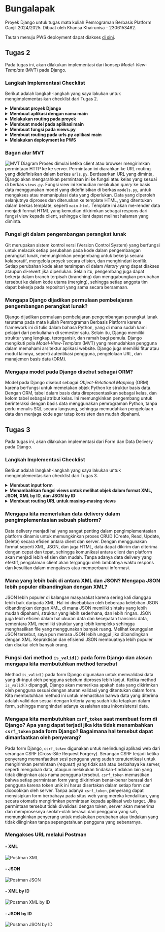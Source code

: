 # Bungalapak
Proyek Django untuk tugas mata kuliah Pemrograman Berbasis Platform Ganjil 2024/2025. Dibuat oleh Khansa Khairunisa - 2306153462.

Tautan menuju PWS deployment dapat diakses [di sini](http://khansa-khairunisa31-bungalapak.pbp.cs.ui.ac.id/).

## Tugas 2 
Pada tugas ini, akan dilakukan implementasi dari konsep *Model-View-Template* (MVT) pada Django.

### Langkah Implementasi Checklist
Berikut adalah langkah-langkah yang saya lakukan untuk mengimplementasikan checklist dari Tugas 2.

<details>
<summary><b>Membuat proyek Django</b></summary>

1. Langkah pertama, saya membuat direktori baru dengan nama `bungalapak` dan masuk ke dalam direktori tersebut.
2. Setelah itu, saya membuat *virtual environment* dengan menjalankan perintah berikut di terminal.
    ```
    py -m venv env
    ```
3. Kemudian, mengaktifkannya dengan menggunakan perintah berikut.
    ```
    env\Scripts\activate
    ```
4. Di dalam direktori yang sama, saya membuat berkas `requirements.txt` menggunakan IDE Visual Studio Code dan menambahkan beberapa *dependencies* yang diperlukan sebagai berikut.
    ```
    django
    gunicorn
    whitenoise
    psycopg2-binary
    requests
    urllib3
    ```
5. Setelah itu, saya melakukan instalasi terhadap *dependencies* yang dibutuhkan dengan menjalankan perintah berikut.
    ```
    pip install -r requirements.txt
    ```
6. Untuk membuat proyek Django bernama `bungalapak`, saya menjalankan perintah berikut.
    ```
    django-admin startproject bungalapak .
    ```
7. Setelah itu, saya menambahkan string `"localhost"` dan `"127.0.0.1"` pada variabel `ALLOWED_HOSTS` di berkas `settings.py` untuk keperluan deployment.
8. Saya membuat *repository* GitHub baru bernama `bungalapak` dengan visibilitas *public*. 
9. Kemudian, saya menginisiasi direktori lokal `bungalapak` sebagai *repository* Git dengan menjalankan perintah berikut pada direktori `bungalapak`.
    ```
    git init
    ```
10. Di dalam direktori yang sama, saya membuat berkas `.gitignore` menggunakan IDE Visual Studio Code dan meng-copy-paste kode yang dibutuhkan dari tutorial.
11. Setelah itu, saya membuat *branch* utama baru bernama `master` dengan menjalankan perintah berikut.
    ```
    git branch -M master
    ```
12. Untuk menghubungkan direktori lokal dengan *repository* GitHub, saya menjalankan perintah berikut.
    ```
    git remote add origin https://github.com/khansakhai/bungalapak.git
    ```
13. Kemudian, saya melakukan `add`, `commit`, dan `push` dari direktori *repository* lokal dengan menggunakan perintah berikut.
    ```
    git add .
    git commit -m "UPDATE .gitignore"
    git push -u origin master
    ```
</details>

<details>
<summary><b>Membuat aplikasi dengan nama main</b></summary>

14. Untuk membuat aplikasi baru bernama `main` dalam proyek `bungalapak`, saya menjalankan perintah berikut.
    ```
    python manage.py startapp main
    ```
15. Kemudian, saya menambahkan nama aplikasi `'main'` pada variabel `INSTALLED_APPS` di berkas `settings.py`
</details>

<details>
<summary><b>Melakukan routing pada proyek</b></summary>

16. Agar proyek dapat menjalankan aplikasi `main`, route proyek perlu dikonfigurasi. Untuk itu, saya membuka berkas `urls.py` yang terdapat di dalam direktori proyek `bungalapak` dan melakukan beberapa perubahan kode sebagai berikut.
    ```python
    from django.urls import path, include

    urlpatterns = [
        ...
        path('', include('main.urls')),
        ...
    ]
    ```
    Saya mengimpor include agar berkas routing ini dapat mengimpor atau menyertakan route yang sudah didefinisikan oleh aplikasi lain ke dalam routing utama proyek, yaitu `urls.py` aplikasi `main`. Dengan menggunakan `path('', include('main.urls'))`, semua permintaan ke URL utama akan langsung dipetakan ke route yang didefinisikan dalam dalam berkas `urls.py` aplikasi `main`, sehingga pengguna tidak perlu menambahkan `/main` pada URL untuk mengakses halaman aplikasi `main`.
</details>

<details>
<summary><b>Membuat model pada aplikasi main</b></summary>

17. Untuk membuat model, saya memodifikasi berkas `models.py` pada direktori aplikasi `main` dengan model bernama `Product` yang memiliki atribut `name`, `price`, dan `description`. Berikut adalah kode yang saya tambahkan.
    ```python
    class Product(models.Model):
        name = models.CharField(max_length=255)
        price = models.IntegerField()
        description = models.TextField()
    ```
    Model ini memiliki atribut `name` yang berupa CharField dengan panjang maksimal 255, `price` yang berupa IntegerField, dan `description` yang berupa TextField. Ketiga atribut tersebut nantinya akan digunakan untuk mendefinisikan sebuah *item* yang ada pada aplikasi. 
18. Setelah itu, saya membuat migrasi model dan melakukan migrasi ke dalam basis data lokal dengan menjalankan perintah berikut.
    ```
    python manage.py makemigrations
    python manage.py migrate
    ```
    Dengan perintah tersebut, penambahan model sudah 'tertanam' pada aplikasi dan basis data sudah disesuaikan. 
</details>

<details>
<summary><b>Membuat fungsi pada views.py</b></summary>

19. Setelah mendefinisikan model, saya membuat direktori baru bernama `templates` di dalam direktori aplikasi `main` dan membuat berkas baru bernama `main.html` di dalam direktori `templates`. 
20. Kemudian, saya menambahkan berkas `main.html` dengan nama aplikasi, nama, dan kelas. Berikut adalah kode yang saya tambahkan.
    ```html
    <h1>{{ app_name }}</h1>

    <h5>Name: </h5>
    <p>{{ name }}</p>
    <h5>Class: </h5>
    <p>{{ class }}</p>
    ```
21. Setelah mendefinisikan template, kita perlu mengintegrasikannya dengan view. Untuk itu, pada  berkas `views.py` pada direktori aplikasi `main`, saya menambahkan fungsi `show_main` yang akan mengatur permintaan HTTP dan mengembalikan tampilan yang sesuai dengan template. Di dalamnya, saya menambahkan *dictionary* yang berisi data yang akan dikirimkan ke tampilan, mencakup nama aplikasi, nama, dan kelas. Berikut adalah kode yang saya tambahkan.
    ```python
    from django.shortcuts import render

    def show_main(request):
        context = {
            'app_name' : 'Bungalapak',
            'name' : 'Khansa Khairunisa',
            'class' : 'PBP C'
        }

        return render(request, "main.html", context)
    ```
    Pertama, saya mengimpor fungsi `render` dari modul `django.shortcuts` agar dapat melakukan render pada tampilan HTML menggunakan data yang ada. Kemudian, pada fungsi `show_main`, terdapat dictionary `context` yang berisi data yang ingin saya tampilkan pada aplikasi saya. Setelah itu, saya mengembalikan `render(request, "main.html", context)`, yang di mana fungsi `render()` ini akan me-render data pada `context` ke template `main.html` agar ditampilkan sebagai data yang dinamis. 
</details>

<details>
<summary><b>Membuat routing pada urls.py aplikasi main</b></summary>

22. Agar aplikasi `main` dapat dijalankan pada proyek, kita perlu melakukan konfigurasi pada aplikasi `main` itu sendiri. Untuk itu, saya membuat berkas `urls.py` di dalam direktori aplikasi `main` dan menambahkan berkas dengan kode berikut.
    ```python
    from django.urls import path
    from main.views import show_main

    app_name = 'main'

    urlpatterns = [
        path('', show_main, name='show_main'),
    ]
    ```
    Untuk mendefinisikan pola URL aplikasi `main`, kita menggunakan `path` dari `django.urls` dan memanggil `path('', show_main, name="show_main")` untuk mendefinisikan fungsi `show_main` dari `main.views` sebagai tampilan yang akan dimunculkan ketika URL aplikasi diakses.
</details>

<details>
<summary><b>Melakukan deployment ke PWS</b></summary>

23. Untuk melakukan deployment ke PWS, saya membuka website PWS dan membuat proyek baru bernama `bungalapak`. 
24. Kemudian, saya menambahkan URL deployment PWS pada variabel `ALLOWED_HOSTS` di berkas `settings.py`. 
25. Setelahnya, saya melakukan `add`, `commit`, dan `push` perubahan tersebut ke *repository* GitHub
26. Setelah melakukan push, saya menjalankan perintah yang terdapat pada informasi *Project Command* di halaman PWS. 
27. Kemudian, saya menjalankan perintah berikut.
    ```
    git branch -M master
    ```
28. Setelah menunggu beberapa menit, aplikasi saya sudah terdeploy dan dapat diakses melalui tautan deployment PWS.
</details>

### Bagan alur MVT
![MVT Diagram](images/mvt_diagram.png)
Proses dimulai ketika client atau browser mengirimkan permintaan HTTP ke ke server. Permintaan ini diarahkan ke URL routing yang didefinisikan dalam berkas `urls.py`. Berdasarkan URL yang diminta, Django akan mengarahkan permintaan ini ke fungsi atau kelas yang sesuai di berkas `views.py`. Fungsi view ini kemudian melakukan *query* ke basis data menggunakan model yang didefinisikan di berkas `models.py`, untuk mengakses atau memanipulasi data yang diperlukan. Data yang diperoleh selanjutnya diproses dan diteruskan ke template HTML, yang ditentukan dalam berkas template, seperti `main.html`. Template ini akan me-render data menjadi format HTML yang kemudian dikirimkan sebagai respons dari fungsi view kepada client, sehingga client dapat melihat halaman yang diminta. 

### Fungsi git dalam pengembangan perangkat lunak
Git merupakan sistem kontrol versi (Version Control System) yang berfungsi untuk melacak setiap perubahan pada kode dalam pengembangan perangkat lunak, memungkinkan pengembang untuk bekerja secara kolaboratif, mengelola proyek secara efisien, dan menghindari konflik. Setiap perubahan kode akan tersimpan di dalam *history* yang dapat diakses ataupun di-revert jika diperlukan. Selain itu, pengembang juga dapat bekerja dalam branch terpisah (branching) dan menggabungkan perubahan tersebut ke dalam kode utama (merging), sehingga setiap anggota tim dapat bekerja pada repositori yang sama secara bersamaan. 

### Mengapa Django dijadikan permulaan pembelajaran pengembangan perangkat lunak?
Django dijadikan permulaan pembelajaran pengembangan perangkat lunak terutama pada mata kuliah Pemrograman Berbasis Platform karena framework ini di tulis dalam bahasa Python, yang di mana sudah kami pelajari dari perkuliahan di semester satu. Selain itu, Django memiliki struktur yang lengkap, terorganisir, dan ramah bagi pemula. Django mengikuti pola *Model-View-Template* (MVT) yang memudahkan pengguna dalam memahami arsitektur aplikasi website. Django juga memiliki fitur atau modul lainnya, seperti autentikasi pengguna, pengelolaan URL, dan manajemen basis data (ORM).

### Mengapa model pada Django disebut sebagai ORM?
Model pada Django disebut sebagai *Object-Relational Mapping* (ORM) karena berfungsi untuk memetakan objek Python ke struktur basis data. Dengan ORM, tabel dalam basis data direpresentasikan sebagai kelas, dan kolom tabel sebagai atribut kelas. Ini memungkinkan pengembang untuk berinteraksi dengan basis data menggunakan pemrograman Python, tanpa perlu menulis SQL secara langsung, sehingga memudahkan pengelolaan data dan menjaga kode agar tetap konsisten dan mudah dipahami. 

## Tugas 3
Pada tugas ini, akan dilakukan implementasi dari Form dan Data Delivery pada Django.

### Langkah Implementasi Checklist
Berikut adalah langkah-langkah yang saya lakukan untuk mengimplementasikan checklist dari Tugas 3.

<details>
<summary><b>Membuat input form</b></summary>

1. Sebelum membuat form, saya membuat kerangka views dari situs web. Untuk itu, saya membuat direktori baru `templates` di direktori utama (root folder) dan membuat berkas baru bernama `base.html` di dalamnya. Saya mengisi berkas tersebut dengan kode berikut.
    ```html
    {% load static %}
    <!DOCTYPE html>
    <html lang="en">
        <head>
            <meta charset="UTF-8" />
            <meta name="viewport" content="width=device-width, initial-scale=1.0" />
            {% block meta %} {% endblock meta %}
        </head>

        <body>
            {% block content %} {% endblock content %}
        </body>
    </html>
    ```
    Berkas `base.html` ini merupakan suatu template dasar yang memiliki baris-baris yang dikurung dalam `{% ... %}`, di mana baris-baris inilah yang akan berfungsi untuk memuat data secara dinamis dari Django ke HTML. Sebagai contoh, template turunan akan me-*extend* template dasar, yaitu `base.html` dan mengganti konten di dalam block `{% block content %}` sesuai kebutuhan. 
2. Selanjutnya, kita perlu melakukan konfigurasi pada `settings.py` agar berkas `base.html` dapat terdeteksi sebagai template dasar. Berikut adalah baris kode yang saya tambahkan.
    ```python
    TEMPLATES = [
        {
            ...
            'DIRS': [BASE_DIR / 'templates'],
            ...
        },
    ]
    ```
    Setelah itu, `base.html` sudah dapat digunakan sebagai template dasar.
3. Kemudian, saya mengubah berkas `main.html` yang terdapat di dalam subdirektori `template` yang ada pada direktori `main` (`main/templates`) agar dapat menggunakan `base.html` sebagai template dasarnya. Berikut adalah perubahan kode yang saya lakukan.
    ```html
    {% extends 'base.html' %}
    {% block content %}

    <h1>{{ app_name }}</h1>

    <h5>Name: </h5>
    <p>{{ name }}</p>
    <h5>Class: </h5>
    <p>{{ class }}</p>
    {% endblock content %}
    ```
    Dengan perubahan tersebut, berkas `main.html` akan menggunakan `base.html` sebagai template utama.
4. Sebelum membuat form, saya mengubah primary key dari integer menjadi UUID terlebih dahulu, guna mengimplementasikan *best practice* dari sisi keamanan aplikasi. Untuk itu, saya melakukan perubahan pada berkas `models.py` yang terdapat di subdirektori `main/`. Berikut adalah kode yang saya tambahkan.
    ```python
    import uuid  # saya menambahkan baris ini di paling atas
    ...
    class Product(models.Model):
        id = models.UUIDField(primary_key=True, default=uuid.uuid4, editable=False)  # saya menambahkan baris ini
        name = models.CharField(max_length=255)
        price = models.IntegerField()
        description = models.TextField()
    ```
5. Karena saya melakukan perubahan pada `models.py`, maka saya harus melakukan migrasi model kembali untuk merefleksikan perubahan tersebut ke basis data. Migrasi dilakukan dengan menjalankan perintah berikut.
    ```
    python manage.py makemigrations
    python manage.py migrate
    ```
6. Untuk membuat form, kita perlu membuat berkas baru bernama `forms.py` di dalam direktori `main`. Form ini akan digunakan untuk membuat struktur form yang dapat menerima entry atau data item baru. Berikut adalah isi dari `forms.py` yang saya buat.
    ```py
    from django.forms import ModelForm
    from main.models import Product

    class ItemForm(ModelForm):
        class Meta:
            model = Product
            fields = ["name", "price", "description"]
    ```
    Karena nama model yang saya gunakan pada `models.py` adalah `Product`, maka saya perlu melakukan import `Product` pada awal kode. Kemudian, saya mendefinisikan class `ItemForm` sebagai form yang akan saya gunakan. Di dalam class `ItemForm` terdapat class `Meta` yang memiliki atribut `model` yang menunjukkan model yang akan saya gunakan untuk form, di mana data form akan disimpan menjadi sebuah objek `Product`, kemudian atribut `fields` yang menunjukkan *fields* yang akan diinput pada form.
7. Setelah itu, saya memodifikasi `views.py` agar dapat menampilkan form. Pertama, saya menambahkan beberapa import sebagai berikut. 
    ```python
    from django.shortcuts import render, redirect
    from main.forms import ItemForm
    from main.models import Product
    ```
    - `redirect` untuk melakukan redirect, yaitu mengarahkan pengguna ke halaman lain setelah melakukan submit pada form
    - `ItemForm` mengimpor form ke views agar dapat digunakan untuk menangani input data
    - `Product` mengimpor model dari basis data, sehingga views dapat mengakses data tersebut sesuai kebutuhan

    Kedua, saya menambahkan fungsi baru dengan nama `create_item` dan parameter `request` yang akan menghasilkan form yang dapat menambahkan data item baru secara otomatis ketika data di-submit dari form. Berikut adalah kode yang saya tambahkan.
    ```python
    def create_item(request):
        form = ItemForm(request.POST or None)

        if form.is_valid() and request.method == "POST":
            form.save()
            return redirect('main:show_main')
        
        context = {'form': form}
        return render(request, "create_item.html", context)
    ```
    Secara garis besar, fungsi ini akan menampilkan form dengan membuka halaman `create_item.html`. Apabila form di-submit (dengan request method POST) dan isinya valid, maka data yang diinput akan disimpan ke dalam basis data, kemudian website akan melakukan redirect ke fungsi `show_main`, yaitu halaman utama. 

    Ketiga, saya mengubah fungsi `show_main` menjadi seperti di bawah ini.
    ```python
    def show_main(request):
        items = Product.objects.all()

        context = {
            'app_name' : 'Bungalapak',
            'name' : 'Khansa Khairunisa',
            'class' : 'PBP C',
            'items' : items
        }

        return render(request, "main.html", context)
    ```
    Dengan `Product.objects.all()`, saya mengambil seluruh objek `Product` yang ada di dalam basis data, lalu menambahkannya ke dalam `context` sebagai value untuk ditampilkan di HTML. 
8. Setelah melakukan modifikasi pada `views.py`, saya melakukan modifikasi juga pada `urls.py` yang ada pada direktori `main`. Berikut adalah kode yang saya tambahkan. 
    ```python
    from main.views import show_main, create_item
    ...
    urlpatterns = [
        ...
        path('create-item', create_item, name='create_item'),
    ]
    ```
    Saya mengimport `create_item` dari `views.py`, serta menambahkan path untuk halaman form. 
9. Selanjutnya, saya membuat berkas HTML baru untuk halaman form yang bernama `create_item.html` pada direktori `main/templates`. Saya mengisi berkas tersebut dengan kode berikut.
    ```html
    {% extends 'base.html' %} 
    {% block content %}
    <h1>Add New Item</h1>

    <form method="POST">
        {% csrf_token %}
        <table>
            {{ form.as_table }}
            <tr>
                <td></td>
                <td>
                    <input type="submit" value="Add Item" />
                </td>
            </tr>
        </table>
    </form>

    {% endblock %}
    ```
    Secara garis besar, berkas HTML ini menggunakan `base.html` sebagai template dasar (dengan extends), kemudian mendefinisikan content untuk mengisi block content yang sudah didefinisikan pula pada `base.html`. Berkas HTML membuat halaman form dengan menampilkan *fields* form yang sudah dibuat pada `forms.py` sebagai tabel. Terdapat pula `csrf_token` yang berfungsi sebagai *security*. 
10. Terakhir, pada berkas `main.html` yang terdapat pada direktori `main/templates`, saya menambahkan kode berikut di dalam `{% block content %}` dan di bawah elemen yang sudah ada sebelumnya. 
    ```html
    {% if not items %}
    <p>Belum ada data item pada Bungalapak</p>
    {% else %}
    <table>
        <tr>
            <th>Name</th>
            <th>Price</th>
            <th>Description</th>
        </tr>

        {% for item in items %}
        <tr>
            <th>{{item.name}}</th>
            <th>{{item.price}}</th>
            <th>{{item.description}}</th>
        </tr>
        {% endfor %}
    </table>
    {% endif %}

    <br />

    <a href="{% url 'main:create_item' %}">
        <button>Add New Item</button>
    </a>
    {% endblock content %}
    ```
    Secara garis besar, bagian HTML ini menampilkan item yang ada pada basis data dalam bentuk tabel dan menambahkan tombol pada bagian bawah untuk membuat item baru. Pada bagian atas, saya menambahkan sebuah if-statement yang memeriksa `items`. Apabila `items` kosong, maka tidak ada item yang ditampilkan. Namun, apabila `items` tidak kosong, halaman akan menampilkan data item dalam bentuk tabel. Kode ini juga menggunakan loop untuk melakukan iterasi dari setiap item yang ada dalam `items`. 
</details>

<details>
<summary><b>Menambahkan fungsi views untuk melihat objek dalam format XML, JSON, XML by ID, dan JSON by ID</b></summary>

11. Sebelum bisa menampilkan data dalam formal XML dan JSON, saya menambahkan beberapa *module* untuk di-import pada berkas `views.py` di dalam direktori `main`.
    ```python
    from django.http import HttpResponse
    from django.core import serializers
    ```
    - `HttpResponse` digunakan untuk mengirimkan respon HTTP ke client. Dalam kasus ini, kita gunakan untuk mengembalikan data dalam format XML dan JSON yang dihasilkan oleh serializers
    - `serializers` digunakan untuk men-translate objek model menjadi format lain. Dalam kasus, ini kita gunakan untuk men-translate objek menjadi XML dan JSON
12. Untuk menampilkan data dalam bentuk XML, saya menambahkan 2 fungsi baru pada `views.py` yang ada di dalam direktori `main`.
    ```python
    def show_xml(request):
        data = Product.objects.all()
        return HttpResponse(serializers.serialize("xml", data), content_type="application/xml")

    def show_xml_by_id(request, id):
        data = Product.objects.filter(pk=id)
        return HttpResponse(serializers.serialize("xml", data), content_type="application/xml")
    ```
    Fungsi yang pertama akan mengembalikan seluruh objek yang ada pada database dalam bentuk XML. Hal ini dilakukan dengan mengambil seluruh objek yang ada pada model, kemudian melakukan serializing terhadap data tersebut menjadi XML, dan dikembalikan sebagai respon HTTP. Tidak jauh berbeda dengan fungsi yang pertama, fungsi kedua mengambil objek yang di-filtering berdasarkan ID tertentu dan hanya objek dengan ID yang sesuai/sama yang akan diambil.
13. Untuk menampilkan data dalam bentuk JSON, saya menambahkan 2 fungsi baru pada `views.py` yang ada di dalam direktori `main`.
    ```python
    def show_json(request):
        data = Product.objects.all()
        return HttpResponse(serializers.serialize("json", data), content_type="application/json")

    def show_json_by_id(request, id):
        data = Product.objects.filter(pk=id)
        return HttpResponse(serializers.serialize("json", data), content_type="application/json")
    ```
    Kedua fungsi ini memiliki cara kerja yang sama persis dengan kedua fungsi XML sebelumnya, hanya saja objek di-serialize menjadi JSON. 
</details>

<details>
<summary><b>Membuat routing URL untuk masing-masing views</b></summary>

14. Untuk membuat routing URL, saya mengimpor fungsi-fungsi XML san JSON yang telah saya buat ke dalam berkas `urls.py` yang ada di direktori `main`.
    ```python
    from main.views import show_main, create_item, show_xml, show_json, show_xml_by_id, show_json_by_id
    ```
15. Kemudian, masih dalam berkas yang sama, saya menambahkan path URL untuk masing-masing fungsi yang saya import tadi, agar fungsi-fungsi tersebut dapat diakses. 
    ```python
    urlpatterns = [
        ...
        path('xml/', show_xml, name='show_xml'),
        path('json/', show_json, name='show_json'),
        path('xml/<str:id>/', show_xml_by_id, name='show_xml_by_id'),
        path('json/<str:id>/', show_json_by_id, name='show_json_by_id')
    ]
    ```
    Path yang pertama dan kedua adalah untuk menampilkan seluruh data dalam database dalam format XML atau JSON, yang menggunakan fungsi `show_xml` dan `show_json` pada `views.py`. Sedangkan, path yang ketiga dan keempat adalah untuk menampilkan data yang sesuai berdasarkan ID yang di-input pada path dalam format XML atau JSON menggunakan fungsi `show_xml_by_id` dan `show_json_by_id`. Misalnya, untuk melihat data dengan ID 1 dalam bentuk XML, kita dapat membuat URL `http://localhost:8000/xml/1/`, dan seterusnya. 
</details>

### Mengapa kita memerlukan data delivery dalam pengimplementasian sebuah platform?
Data delivery menjadi hal yang sangat penting dalam pengimplementasian platform dinamis untuk memungkinkan proses CRUD (Create, Read, Update, Delete) secara efisien antara client dan server. Dengan menggunakan format seperti XML, JSON, dan juga HTML, data dapat dikirim dan diterima dengan cepat dan tepat, sehingga komunikasi antara client dan platform akan menjadi lebih efisien dan mudah. Tanpa adanya data delivery yang efektif, pengalaman client akan terganggu oleh lambatnya waktu respons dan kesulitan dalam mengakses atau memperbarui informasi. 

### Mana yang lebih baik di antara XML dan JSON? Mengapa JSON lebih populer dibandingkan dengan XML?
JSON lebih populer di kalangan masyarakat karena sering kali dianggap lebih baik daripada XML. Hal ini disebabkan oleh beberapa kelebihan JSON dibandingkan dengan XML, di mana JSON memiliki sintaks yang lebih mudah dipahami, struktur yang lebih sederhana, dan lebih ringan. JSON juga lebih efisien dalam hal ukuran data dan kecepatan transmisi data, sementara XML memiliki struktur yang lebih kompleks sehingga menghasilkan file yang menggunakan banyak ruang. Melihat keunggulan JSON tersebut, saya pun merasa JSON lebih unggul jika dibandingkan dengan XML. Kepraktisan dan efisiensi JSON membuatnya lebih populer dan disukai oleh banyak orang. 

### Fungsi dari method `is_valid()` pada form Django dan alasan mengapa kita membutuhkan method tersebut
Method `is_valid()` pada form Django digunakan untuk memvalidasi data yang di-input oleh pengguna sebelum diproses lebih lanjut. Ketika method `is_valid()` dipanggil, Django akan memeriksa apakah data yang dikirimkan oleh pengguna sesuai dengan aturan validasi yang ditentukan dalam form. Kita membutuhkan method ini untuk memastikan bahwa data yang diterima adalah valid dan sesuai dengan kriteria yang sudah kita tetapkan dalam form, sehingga menghindari adanya kesalahan atau inkonsistensi data. 

### Mengapa kita membutuhkan `csrf_token` saat membuat form di Django? Apa yang dapat terjadi jika kita tidak menambahkan `csrf_token` pada form Django? Bagaimana hal tersebut dapat dimanfaatkan oleh penyerang?
Pada form Django, `csrf_token` digunakan untuk melindungi aplikasi web dari serangan CSRF (Cross-Site Request Forgery). Serangan CSRF terjadi ketika penyerang memanfaatkan sesi pengguna yang sudah terautentikasi untuk mengirimkan permintaan (*request*) yang tidak sah atau berbahaya ke server, seperti mengubah data, ataupun melakukan tindakan-tindakan lain yang tidak diinginkan atas nama pengguna tersebut. `csrf_token` memastikan bahwa setiap permintaan form yang dikirimkan benar-benar berasal dari pengguna karena token unik ini harus disertakan dalam setiap form dan dicocokkan oleh server. Tanpa adanya `csrf_token`, penyerang dapat menyisipkan form berbahaya pada situs web yang mereka kendalikan, yang secara otomatis mengirimkan permintaan kepada aplikasi web target. Jika permintaan tersebut tidak divalidasi dengan token, server akan menerima dan memprosesnya seolah-olah berasal dari pengguna yang sah, memungkinkan penyerang untuk melakukan perubahan atau tindakan yang tidak diinginkan tanpa sepengetahuan pengguna yang sebenarnya.

### Mengakses URL melalui Postman
#### - XML
![Postman XML](images/postman_xml.png)

#### - JSON
![Postman JSON](images/postman_json.png)

#### - XML by ID
![Postman XML by ID](images/postman_xml_by_id.png)

#### - JSON by ID
![Postman JSON by ID](images/postman_json_by_id.png)
